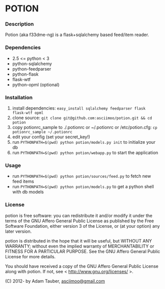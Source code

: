 POTION
======

### Description

Potion (aka f33dme-ng) is a flask+sqlalchemy based feed/item reader.

### Dependencies

*   2.5 <= python < 3
*   python-sqlalchemy
*   python-feedparser
*   python-flask
*   flask-wtf
*   python-opml (optional)

### Installation

1.  install dependencies: `easy_install sqlalchemy feedparser flask flask-wtf opml`
2.  clone source: `git clone git@github.com:asciimoo/potion.git && cd potion`
3.  copy potionrc_sample to ./.potionrc or ~/.potionrc or /etc/potion.cfg: `cp potionrc_sample ~/.potionrc`
4.  edit your config (set your secret_key!)
5.  run `PYTHONPATH=$(pwd) python potion/models.py init` to initialize your db
6.  run `PYTHONPATH=$(pwd) python potion/webapp.py` to start the application

### Usage

*   run `PYTHONPATH=$(pwd) python potion/sources/feed.py` to fetch new feed items
*   run `PYTHONPATH=$(pwd) python potion/models.py` to get a python shell with db models

### License

potion is free software: you can redistribute it and/or modify
it under the terms of the GNU Affero General Public License as published by
the Free Software Foundation, either version 3 of the License, or
(at your option) any later version.

potion is distributed in the hope that it will be useful,
but WITHOUT ANY WARRANTY; without even the implied warranty of
MERCHANTABILITY or FITNESS FOR A PARTICULAR PURPOSE.  See the
GNU Affero General Public License for more details.

You should have received a copy of the GNU Affero General Public License
along with potion. If not, see < http://www.gnu.org/licenses/ >.

(C) 2012- by Adam Tauber, <asciimoo@gmail.com>


